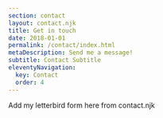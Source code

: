 ```yaml
---
section: contact
layout: contact.njk
title: Get in touch
date: 2018-01-01
permalink: /contact/index.html
metaDescription: Send me a message!
subtitle: Contact Subtitle
eleventyNavigation:
  key: Contact
  order: 4
---
```


Add my letterbird form here from contact.njk